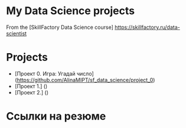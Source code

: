 # My Data Science projects

From the [SkillFactory Data Science course] https://skillfactory.ru/data-scientist

# Projects
* [Проект 0. Игра: Угадай число] (https://github.com/AlinaMIPT/sf_data_science/project_0)
* [Проект 1.] ()
* [Проект 2.] ()


# Ссылки на резюме